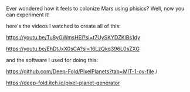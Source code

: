 Ever wondered how it feels to colonize Mars using phisics? Well, now you can experiment it!

here's the videos I watched to create all of this:

https://youtu.be/Tu8yGWmsHEI?si=t7UySKYDZKlBs1dy

https://youtu.be/EhDtJxX0sCA?si=16LzQkq396L0sZXG

and the software I used for doing this:

https://github.com/Deep-Fold/PixelPlanets?tab=MIT-1-ov-file /

https://deep-fold.itch.io/pixel-planet-generator
